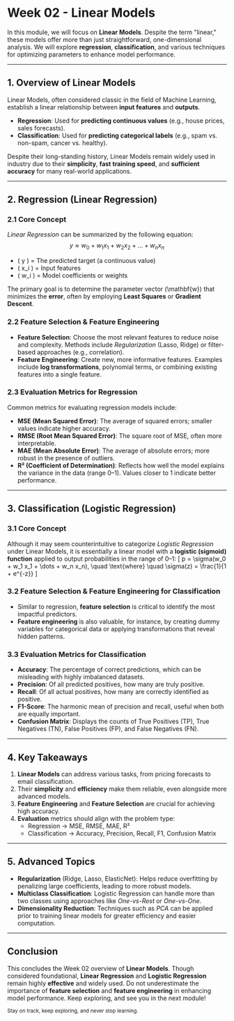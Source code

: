 # Week 02 - Linear Models

In this module, we will focus on **Linear Models**. Despite the term "linear," these models offer more than just straightforward, one-dimensional analysis. We will explore **regression**, **classification**, and various techniques for optimizing parameters to enhance model performance.

---

## 1. Overview of Linear Models
Linear Models, often considered classic in the field of Machine Learning, establish a linear relationship between **input features** and **outputs**.  
- **Regression**: Used for **predicting continuous values** (e.g., house prices, sales forecasts).  
- **Classification**: Used for **predicting categorical labels** (e.g., spam vs. non-spam, cancer vs. healthy).  

Despite their long-standing history, Linear Models remain widely used in industry due to their **simplicity**, **fast training speed**, and **sufficient accuracy** for many real-world applications.

---

## 2. Regression (Linear Regression)

### 2.1 Core Concept
*Linear Regression* can be summarized by the following equation:
$$
y \approx w_0 + w_1 x_1 + w_2 x_2 + \dots + w_n x_n
$$
- \( y \) = The predicted target (a continuous value)
- \( x_i \) = Input features
- \( w_i \) = Model coefficients or weights

The primary goal is to determine the parameter vector \(\mathbf{w}\) that minimizes the **error**, often by employing **Least Squares** or **Gradient Descent**.

### 2.2 Feature Selection & Feature Engineering
- **Feature Selection**: Choose the most relevant features to reduce noise and complexity. Methods include *Regularization* (Lasso, Ridge) or filter-based approaches (e.g., correlation).
- **Feature Engineering**: Create new, more informative features. Examples include **log transformations**, polynomial terms, or combining existing features into a single feature.

### 2.3 Evaluation Metrics for Regression
Common metrics for evaluating regression models include:
- **MSE (Mean Squared Error)**: The average of squared errors; smaller values indicate higher accuracy.
- **RMSE (Root Mean Squared Error)**: The square root of MSE, often more interpretable.
- **MAE (Mean Absolute Error)**: The average of absolute errors; more robust in the presence of outliers.
- **R² (Coefficient of Determination)**: Reflects how well the model explains the variance in the data (range 0–1). Values closer to 1 indicate better performance.

---

## 3. Classification (Logistic Regression)

### 3.1 Core Concept
Although it may seem counterintuitive to categorize *Logistic Regression* under Linear Models, it is essentially a linear model with a **logistic (sigmoid) function** applied to output probabilities in the range of 0–1:
\[
p = \sigma(w_0 + w_1 x_1 + \dots + w_n x_n), 
\quad \text{where} \quad 
\sigma(z) = \frac{1}{1 + e^{-z}}
\]

### 3.2 Feature Selection & Feature Engineering for Classification
- Similar to regression, **feature selection** is critical to identify the most impactful predictors.
- **Feature engineering** is also valuable, for instance, by creating dummy variables for categorical data or applying transformations that reveal hidden patterns.

### 3.3 Evaluation Metrics for Classification
- **Accuracy**: The percentage of correct predictions, which can be misleading with highly imbalanced datasets.
- **Precision**: Of all predicted positives, how many are truly positive.
- **Recall**: Of all actual positives, how many are correctly identified as positive.
- **F1-Score**: The harmonic mean of precision and recall, useful when both are equally important.
- **Confusion Matrix**: Displays the counts of True Positives (TP), True Negatives (TN), False Positives (FP), and False Negatives (FN).

---

## 4. Key Takeaways
1. **Linear Models** can address various tasks, from pricing forecasts to email classification.  
2. Their **simplicity** and **efficiency** make them reliable, even alongside more advanced models.  
3. **Feature Engineering** and **Feature Selection** are crucial for achieving high accuracy.  
4. **Evaluation** metrics should align with the problem type:  
   - Regression -> MSE, RMSE, MAE, R²  
   - Classification -> Accuracy, Precision, Recall, F1, Confusion Matrix  

---

## 5. Advanced Topics
- **Regularization** (Ridge, Lasso, ElasticNet): Helps reduce overfitting by penalizing large coefficients, leading to more robust models.
- **Multiclass Classification**: Logistic Regression can handle more than two classes using approaches like *One-vs-Rest* or *One-vs-One*.
- **Dimensionality Reduction**: Techniques such as *PCA* can be applied prior to training linear models for greater efficiency and easier computation.

---

## Conclusion
This concludes the Week 02 overview of **Linear Models**. Though considered foundational, **Linear Regression** and **Logistic Regression** remain highly **effective** and widely used. Do not underestimate the importance of **feature selection** and **feature engineering** in enhancing model performance. Keep exploring, and see you in the next module!

<sub>Stay on track, keep exploring, and never stop learning.</sub>
